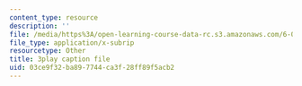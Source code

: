 ```yaml
---
content_type: resource
description: ''
file: /media/https%3A/open-learning-course-data-rc.s3.amazonaws.com/6-006-introduction-to-algorithms-spring-2020/03ce9f32ba897744ca3f28ff89f5acb2_l_A-ig1n8CM.srt
file_type: application/x-subrip
resourcetype: Other
title: 3play caption file
uid: 03ce9f32-ba89-7744-ca3f-28ff89f5acb2
---
```

